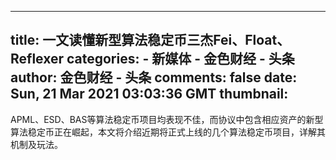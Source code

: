 
---
title: 一文读懂新型算法稳定币三杰Fei、Float、Reflexer
categories: 
    - 新媒体
    - 金色财经 - 头条
author: 金色财经 - 头条
comments: false
date: Sun, 21 Mar 2021 03:03:36 GMT
thumbnail: 
---

<div>   
APML、ESD、BAS等算法稳定币项目均表现不佳，而协议中包含相应资产的新型算法稳定币正在崛起，本文将介绍近期将正式上线的几个算法稳定币项目，详解其机制及玩法。  
</div>
            